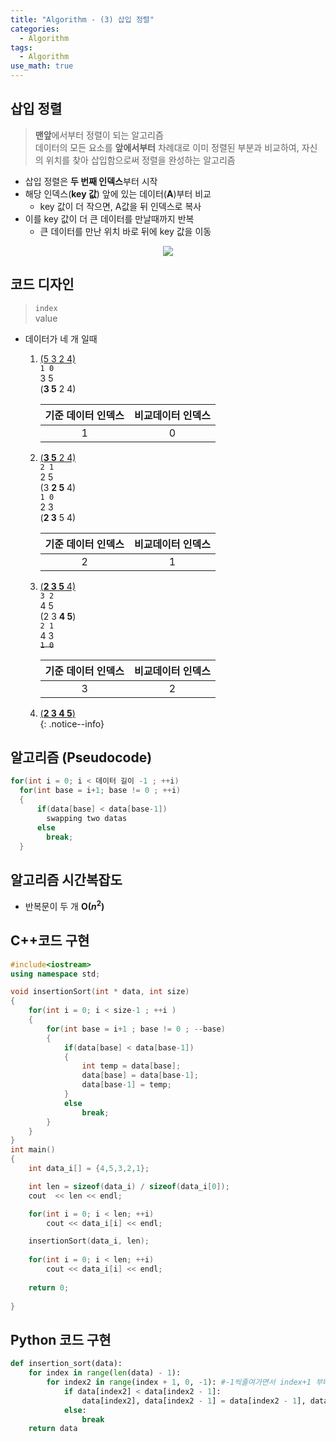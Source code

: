 ```yaml
---
title: "Algorithm - (3) 삽입 정렬"
categories:
  - Algorithm
tags:
  - Algorithm
use_math: true
---
```


## 삽입 정렬  
> **맨앞**에서부터 정렬이 되는 알고리즘  
> 데이터의 모든 요소를 **앞에서부터** 차례대로 이미 정렬된 부분과 비교하여, 자신의 위치를 찾아 삽입함으로써 정렬을 완성하는 알고리즘  

* 삽입 정렬은 **두 번째 인덱스**부터 시작  
* 해당 인덱스(**key 값**) 앞에 있는 데이터(**A**)부터 비교
  * key 값이 더 작으면, A값을 뒤 인덱스로 복사  
* 이를 key 값이 더 큰 데이터를 만날때까지 반복  
  * 큰 데이터를 만난 위치 바로 뒤에 key 값을 이동  

<center>
	<a href="https://en.wikipedia.org/wiki/Insertion_sort">
		<img src="https://upload.wikimedia.org/wikipedia/commons/9/9c/Insertion-sort-example.gif"/>
	</a>
</center>

## 코드 디자인
<!-- 턴과 기준점이 동일하게 처리되는 알고리즘 --> 
> `index`  
> value  
* 데이터가 네 개 일때  
  1. <u>(5 3 2 4)</u>  
  `1 0`  
   3 5  
  (**3 5** 2 4)  

        | 기준 데이터 인덱스  | 비교데이터 인덱스 |
        | :---: | :---: |
        | 1     | 0     |
  2. <u>(**3 5** 2 4)</u>  
  `2 1`   
   2 5  
  (3 **2 5** 4)  
  `1 0`  
   2 3  
  (**2 3** 5 4)

        | 기준 데이터 인덱스  | 비교데이터 인덱스 |
        | :---: | :---: |
        | 2     | 1     |
  3. <u>(**2 3 5** 4)</u>  
  `3 2`   
   4 5  
  (2 3 **4 5**)  
  `2 1`   
   4 3  
  ~~`1 0`~~  
  
        | 기준 데이터 인덱스  | 비교데이터 인덱스 |
        | :---: | :---: |
        | 3     | 2     |
  4. <u>(**2 3 4 5**)</u>  
{: .notice--info}

## 알고리즘 (Pseudocode)
```cpp
for(int i = 0; i < 데이터 길이 -1 ; ++i)
  for(int base = i+1; base != 0 ; ++i)
  {
      if(data[base] < data[base-1])
        swapping two datas
      else
        break;
  }
```

## 알고리즘 시간복잡도
* 반복문이 두 개 **O($n^2$)**  


## C++코드 구현
```cpp
#include<iostream>
using namespace std;

void insertionSort(int * data, int size)
{
	for(int i = 0; i < size-1 ; ++i )
	{
		for(int base = i+1 ; base != 0 ; --base)
		{
			if(data[base] < data[base-1])
			{
				int temp = data[base];
				data[base] = data[base-1];
				data[base-1] = temp;
			}
			else
				break;
		}
	}	
}
int main()
{
	int data_i[] = {4,5,3,2,1};

	int len = sizeof(data_i) / sizeof(data_i[0]);
	cout  << len << endl;

	for(int i = 0; i < len; ++i)
		cout << data_i[i] << endl;

	insertionSort(data_i, len);
	
	for(int i = 0; i < len; ++i)
		cout << data_i[i] << endl;
		
	return 0;
	
}
```

## Python 코드 구현
```python
def insertion_sort(data):
    for index in range(len(data) - 1):
        for index2 in range(index + 1, 0, -1): #-1씩줄여가면서 index+1 부터 0직전 즉 1번까지 for루프반복 -기준점1까지가야 1 0 도 비교
            if data[index2] < data[index2 - 1]:
                data[index2], data[index2 - 1] = data[index2 - 1], data[index2]
            else:
                break
    return data
```
